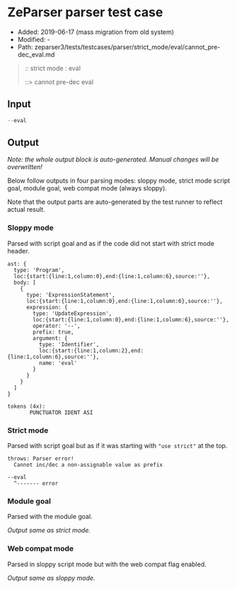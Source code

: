 # ZeParser parser test case

- Added: 2019-06-17 (mass migration from old system)
- Modified: -
- Path: zeparser3/tests/testcases/parser/strict_mode/eval/cannot_pre-dec_eval.md

> :: strict mode : eval
>
> ::> cannot pre-dec eval

## Input

`````js
--eval
`````

## Output

_Note: the whole output block is auto-generated. Manual changes will be overwritten!_

Below follow outputs in four parsing modes: sloppy mode, strict mode script goal, module goal, web compat mode (always sloppy).

Note that the output parts are auto-generated by the test runner to reflect actual result.

### Sloppy mode

Parsed with script goal and as if the code did not start with strict mode header.

`````
ast: {
  type: 'Program',
  loc:{start:{line:1,column:0},end:{line:1,column:6},source:''},
  body: [
    {
      type: 'ExpressionStatement',
      loc:{start:{line:1,column:0},end:{line:1,column:6},source:''},
      expression: {
        type: 'UpdateExpression',
        loc:{start:{line:1,column:0},end:{line:1,column:6},source:''},
        operator: '--',
        prefix: true,
        argument: {
          type: 'Identifier',
          loc:{start:{line:1,column:2},end:{line:1,column:6},source:''},
          name: 'eval'
        }
      }
    }
  ]
}

tokens (4x):
       PUNCTUATOR IDENT ASI
`````

### Strict mode

Parsed with script goal but as if it was starting with `"use strict"` at the top.

`````
throws: Parser error!
  Cannot inc/dec a non-assignable value as prefix

--eval
  ^------- error
`````


### Module goal

Parsed with the module goal.

_Output same as strict mode._

### Web compat mode

Parsed in sloppy script mode but with the web compat flag enabled.

_Output same as sloppy mode._
